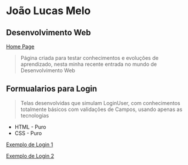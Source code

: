 # João Lucas Melo

## Desenvolvimento Web

<a href="https://joaolucastecnology.github.io/webfy/home-page/home.html" target="_blank">Home Page</a>

> Página criada para testar conhecimentos e evoluções de aprendizado, nesta minha recente entrada no mundo de Desenvolvimento Web

## Formualarios para Login

> Telas desenvolvidas que simulam LoginUser, com conhecimentos totalmente básicos com validações de Campos, usando apenas as tecnologias

* HTML - Puro
* CSS - Puro

<a href="https://joaolucastecnology.github.io/webfy/login-form/modern-form/login.html" target="_blank">Exemplo de Login 1</a>

<a href="https://joaolucastecnology.github.io/webfy/login-form/modern-forn2/login.html" target="_blank">Exemplo de Login 2</a>
